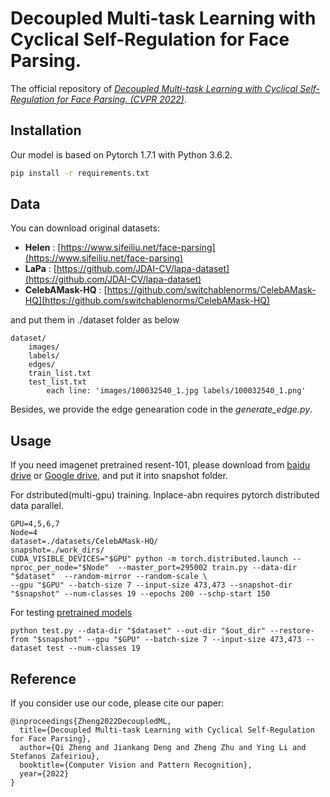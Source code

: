 # Decoupled Multi-task Learning with Cyclical Self-Regulation for Face Parsing.

The official repository of *[Decoupled Multi-task Learning with Cyclical Self-Regulation for Face Parsing. (CVPR 2022)](https://arxiv.org/abs/2203.14448)*. 

## Installation

Our model is based on Pytorch 1.7.1 with Python 3.6.2.

```sh
pip install -r requirements.txt
```

## Data
You can download original datasets:
- **Helen** : [https://www.sifeiliu.net/face-parsing](https://www.sifeiliu.net/face-parsing)
- **LaPa** : [https://github.com/JDAI-CV/lapa-dataset](https://github.com/JDAI-CV/lapa-dataset)
- **CelebAMask-HQ** : [https://github.com/switchablenorms/CelebAMask-HQ](https://github.com/switchablenorms/CelebAMask-HQ)

and put them in ./dataset folder as below
```
dataset/
    images/
    labels/
    edges/
    train_list.txt
    test_list.txt
        each line: 'images/100032540_1.jpg labels/100032540_1.png'
```
Besides, we provide the edge genearation code in the *generate_edge.py*.

## Usage

If you need imagenet pretrained resent-101, please download from [baidu drive]() or [Google drive](https://drive.google.com/open?id=1rzLU-wK6rEorCNJfwrmIu5hY2wRMyKTK), and put it into snapshot folder.

For dstributed(multi-gpu) training. Inplace-abn requires pytorch distributed data parallel.
```
GPU=4,5,6,7
Node=4
dataset=./datasets/CelebAMask-HQ/
snapshot=./work_dirs/
CUDA_VISIBLE_DEVICES="$GPU" python -m torch.distributed.launch --nproc_per_node="$Node"  --master_port=295002 train.py --data-dir "$dataset"  --random-mirror --random-scale \
--gpu "$GPU" --batch-size 7 --input-size 473,473 --snapshot-dir "$snapshot" --num-classes 19 --epochs 200 --schp-start 150
```

For testing [pretrained models](https://drive.google.com/file/d/1-PjUts1AMzXNyvw3VaJQmg43GJbfEpEQ/view?usp=sharing)
```
python test.py --data-dir "$dataset" --out-dir "$out_dir" --restore-from "$snapshot" --gpu "$GPU" --batch-size 7 --input-size 473,473 --dataset test --num-classes 19
```

## Reference

If you consider use our code, please cite our paper:

```
@inproceedings{Zheng2022DecoupledML,
  title={Decoupled Multi-task Learning with Cyclical Self-Regulation for Face Parsing},
  author={Qi Zheng and Jiankang Deng and Zheng Zhu and Ying Li and Stefanos Zafeiriou},
  booktitle={Computer Vision and Pattern Recognition},
  year={2022}
}
```
